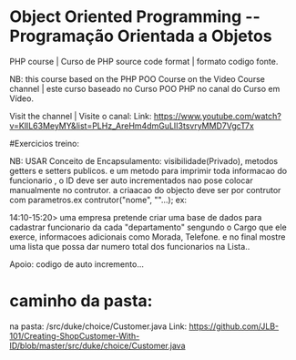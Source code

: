



# Object Oriented Programming -- Programação Orientada a Objetos
 
 PHP course | Curso de PHP
 source code format | formato codigo fonte.
 
 NB: this course based on the PHP POO Course
 on the Video Course channel |  este curso baseado no Curso POO PHP no canal do Curso em Vídeo.

 Visit the channel | Visite o canal:
 Link: https://www.youtube.com/watch?v=KlIL63MeyMY&list=PLHz_AreHm4dmGuLII3tsvryMMD7VgcT7x



 #Exercicios treino:

NB: USAR Conceito de Encapsulamento: visibilidade(Privado), metodos getters e setters publicos. e um metodo para imprimir toda informacao do funcionario , o ID deve ser auto incrementados nao pose colocar manualmente no contrutor. a criaacao do objecto deve ser por contrutor com parametros.ex contrutor("nome", ""...);
ex:

 14:10-15:20> 
 uma empresa pretende criar uma base de dados para cadastrar funcionario da cada "departamento" sengundo o Cargo que ele exerce, informacoes adicionais como Morada, Telefone.  e no final mostre uma lista que possa dar numero total dos funcionarios na Lista..


Apoio: codigo de auto incremento... 
# caminho da pasta:
na pasta: /src/duke/choice/Customer.java
Link: https://github.com/JLB-101/Creating-ShopCustomer-With-ID/blob/master/src/duke/choice/Customer.java
